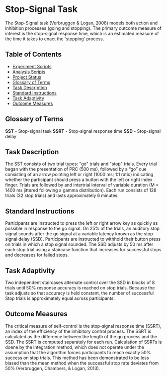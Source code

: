 # Stop-Signal Task

The Stop-Signal task (Verbruggen & Logan, 2008) models both action and inhibition processes (going and stopping). The primary outcome measure of interest is the stop-signal response time, which is an estimated measure of the time it takes to enact the 'stopping' process.


## Table of Contents
- [Experiment Scripts](/experiment/README.md)
- [Analysis Scripts](/scripts/README.md)
- [Project Status](#project-status)
- [Glossary of Terms](#glossary-of-terms)
- [Task Description](#task-description)
- [Standard Instructions](#standard-instructions)
- [Task Adaptivity](#task-adaptivity)
- [Outcome Measures](#outcome-measures)


## Glossary of Terms<a name="glossary-of-terms"/>
**SST** - Stop-signal task
**SSRT** - Stop-signal response time
**SSD** - Stop-signal delay

## Task Description<a name="task-description"/>
The SST consists of two trial types: "go" trials and "stop" trials. Every trial began with the presentation of PRC (500 ms), followed by a “go” cue consisting of an arrow pointing left or right (1000 ms; 1:1 ratio) indicating whether the participant should press a button with the left or right index finger. Trials are followed by and intertrial interval of variable duration (M = 1400 ms jittered following a gamma distribution). Each run consists of 128 trials (32 stop trials) and lasts approximately 6 minutes.

## Standard Instructions<a name="standard-instructions"/>
Participants are instructed to press the left or right arrow key as quickly as possible in response to the go signal. On 25% of the trials, an auditory stop signal sounds after the go signal at a variable latency known as the stop-signal delay (SSD). Participants are instructed to withhold their button press on trials in which a stop signal sounded. The SSD adjusts by 50 ms after each stop trial using a staircase function that increases for successful stops and decreases for failed stops. 

## Task Adaptivity<a name="task-adaptivity"/>
Two independent staircases alternate control over the SSD in blocks of 8 trials until 50% response accuracy is reached on stop trials. Because the task adjusts so that accuracy is held constant, the number of successful Stop trials is approximately equal across participants. 

## Outcome Measures<a name="outcome-measures"/>
The critical measure of self-control is the stop-signal response time (SSRT), an index of the efficiency of the inhibitory control process. The SSRT is calculated as the difference between the length of the go process and the SSD. The SSRT is computed separately for each run. Calculation of SSRTs is doene by the integration method, which does not operate under the assumption that the algorithm forces participants to reach exactly 50% success on stop trials. This method has been demonstrated to be less biased than the mean method when the successful stop rate deviates from 50% (Verbruggen, Chambers, & Logan, 2013).
